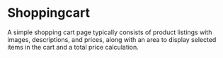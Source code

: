 # Shoppingcart
A simple shopping cart page typically consists of product listings with images, descriptions, and prices, along with an area to display selected items in the cart and a total price calculation.
